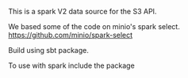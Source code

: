 This is a spark V2 data source for the S3 API.

We based some of the code on minio's spark select.
https://github.com/minio/spark-select

Build using sbt package.

To use with spark include the package
